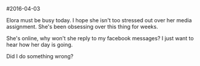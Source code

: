 #2016-04-03

Elora must be busy today. I hope she isn't too stressed out over her media assignment. She's been obsessing over this thing for weeks.

She's online, why won't she reply to my facebook messages? I just want to hear how her day is going.

Did I do something wrong?
